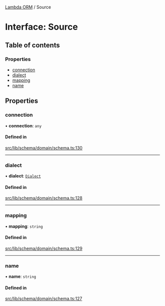 [Lambda ORM](../README.md) / Source

# Interface: Source

## Table of contents

### Properties

- [connection](Source.md#connection)
- [dialect](Source.md#dialect)
- [mapping](Source.md#mapping)
- [name](Source.md#name)

## Properties

### connection

• **connection**: `any`

#### Defined in

[src/lib/schema/domain/schema.ts:130](https://github.com/lambda-orm/lambdaorm-base/blob/b017793ac4f59142bbdc92360d810523dacc7525/src/lib/schema/domain/schema.ts#L130)

___

### dialect

• **dialect**: [`Dialect`](../enums/Dialect.md)

#### Defined in

[src/lib/schema/domain/schema.ts:128](https://github.com/lambda-orm/lambdaorm-base/blob/b017793ac4f59142bbdc92360d810523dacc7525/src/lib/schema/domain/schema.ts#L128)

___

### mapping

• **mapping**: `string`

#### Defined in

[src/lib/schema/domain/schema.ts:129](https://github.com/lambda-orm/lambdaorm-base/blob/b017793ac4f59142bbdc92360d810523dacc7525/src/lib/schema/domain/schema.ts#L129)

___

### name

• **name**: `string`

#### Defined in

[src/lib/schema/domain/schema.ts:127](https://github.com/lambda-orm/lambdaorm-base/blob/b017793ac4f59142bbdc92360d810523dacc7525/src/lib/schema/domain/schema.ts#L127)
